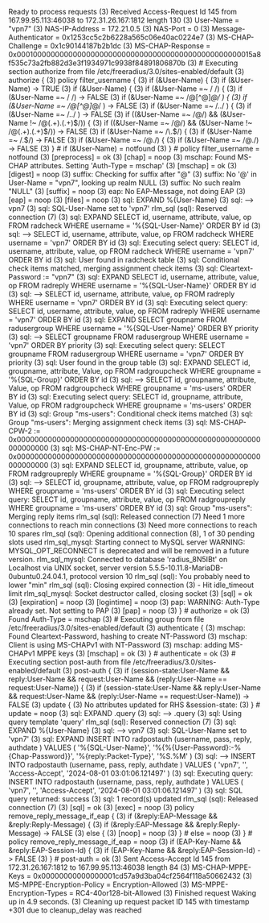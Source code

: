 Ready to process requests
(3) Received Access-Request Id 145 from 167.99.95.113:46038 to 172.31.26.167:1812 length 130
(3)   User-Name = "vpn7"
(3)   NAS-IP-Address = 172.21.0.5
(3)   NAS-Port = 0
(3)   Message-Authenticator = 0x1253cc5c2b6228a565c06e40ac0224e7
(3)   MS-CHAP-Challenge = 0x1c90144187b2b1dc
(3)   MS-CHAP-Response = 0x000100000000000000000000000000000000000000000000000015a8f535c73a2fb882d3e3f1934971c9938f84891806870b
(3) # Executing section authorize from file /etc/freeradius/3.0/sites-enabled/default
(3)   authorize {
(3)     policy filter_username {
(3)       if (&User-Name) {
(3)       if (&User-Name)  -> TRUE
(3)       if (&User-Name)  {
(3)         if (&User-Name =~ / /) {
(3)         if (&User-Name =~ / /)  -> FALSE
(3)         if (&User-Name =~ /@[^@]*@/ ) {
(3)         if (&User-Name =~ /@[^@]*@/ )  -> FALSE
(3)         if (&User-Name =~ /\.\./ ) {
(3)         if (&User-Name =~ /\.\./ )  -> FALSE
(3)         if ((&User-Name =~ /@/) && (&User-Name !~ /@(.+)\.(.+)$/))  {
(3)         if ((&User-Name =~ /@/) && (&User-Name !~ /@(.+)\.(.+)$/))   -> FALSE
(3)         if (&User-Name =~ /\.$/)  {
(3)         if (&User-Name =~ /\.$/)   -> FALSE
(3)         if (&User-Name =~ /@\./)  {
(3)         if (&User-Name =~ /@\./)   -> FALSE
(3)       } # if (&User-Name)  = notfound
(3)     } # policy filter_username = notfound
(3)     [preprocess] = ok
(3)     [chap] = noop
(3) mschap: Found MS-CHAP attributes.  Setting 'Auth-Type  = mschap'
(3)     [mschap] = ok
(3)     [digest] = noop
(3) suffix: Checking for suffix after "@"
(3) suffix: No '@' in User-Name = "vpn7", looking up realm NULL
(3) suffix: No such realm "NULL"
(3)     [suffix] = noop
(3) eap: No EAP-Message, not doing EAP
(3)     [eap] = noop
(3)     [files] = noop
(3) sql: EXPAND %{User-Name}
(3) sql:    --> vpn7
(3) sql: SQL-User-Name set to 'vpn7'
rlm_sql (sql): Reserved connection (7)
(3) sql: EXPAND SELECT id, username, attribute, value, op FROM radcheck WHERE username = '%{SQL-User-Name}' ORDER BY id
(3) sql:    --> SELECT id, username, attribute, value, op FROM radcheck WHERE username = 'vpn7' ORDER BY id
(3) sql: Executing select query: SELECT id, username, attribute, value, op FROM radcheck WHERE username = 'vpn7' ORDER BY id
(3) sql: User found in radcheck table
(3) sql: Conditional check items matched, merging assignment check items
(3) sql:   Cleartext-Password := "vpn7"
(3) sql: EXPAND SELECT id, username, attribute, value, op FROM radreply WHERE username = '%{SQL-User-Name}' ORDER BY id
(3) sql:    --> SELECT id, username, attribute, value, op FROM radreply WHERE username = 'vpn7' ORDER BY id
(3) sql: Executing select query: SELECT id, username, attribute, value, op FROM radreply WHERE username = 'vpn7' ORDER BY id
(3) sql: EXPAND SELECT groupname FROM radusergroup WHERE username = '%{SQL-User-Name}' ORDER BY priority
(3) sql:    --> SELECT groupname FROM radusergroup WHERE username = 'vpn7' ORDER BY priority
(3) sql: Executing select query: SELECT groupname FROM radusergroup WHERE username = 'vpn7' ORDER BY priority
(3) sql: User found in the group table
(3) sql: EXPAND SELECT id, groupname, attribute, Value, op FROM radgroupcheck WHERE groupname = '%{SQL-Group}' ORDER BY id
(3) sql:    --> SELECT id, groupname, attribute, Value, op FROM radgroupcheck WHERE groupname = 'ms-users' ORDER BY id
(3) sql: Executing select query: SELECT id, groupname, attribute, Value, op FROM radgroupcheck WHERE groupname = 'ms-users' ORDER BY id
(3) sql: Group "ms-users": Conditional check items matched
(3) sql: Group "ms-users": Merging assignment check items
(3) sql:   MS-CHAP-CPW-2 := 0x0000000000000000000000000000000000000000000000000000000000000000
(3) sql:   MS-CHAP-NT-Enc-PW := 0x0000000000000000000000000000000000000000000000000000000000000000
(3) sql: EXPAND SELECT id, groupname, attribute, value, op FROM radgroupreply WHERE groupname = '%{SQL-Group}' ORDER BY id
(3) sql:    --> SELECT id, groupname, attribute, value, op FROM radgroupreply WHERE groupname = 'ms-users' ORDER BY id
(3) sql: Executing select query: SELECT id, groupname, attribute, value, op FROM radgroupreply WHERE groupname = 'ms-users' ORDER BY id
(3) sql: Group "ms-users": Merging reply items
rlm_sql (sql): Released connection (7)
Need 1 more connections to reach min connections (3)
Need more connections to reach 10 spares
rlm_sql (sql): Opening additional connection (8), 1 of 30 pending slots used
rlm_sql_mysql: Starting connect to MySQL server
WARNING: MYSQL_OPT_RECONNECT is deprecated and will be removed in a future version.
rlm_sql_mysql: Connected to database 'radius_8N5IBt' on Localhost via UNIX socket, server version 5.5.5-10.11.8-MariaDB-0ubuntu0.24.04.1, protocol version 10
rlm_sql (sql): You probably need to lower "min"
rlm_sql (sql): Closing expired connection (3) - Hit idle_timeout limit
rlm_sql_mysql: Socket destructor called, closing socket
(3)     [sql] = ok
(3)     [expiration] = noop
(3)     [logintime] = noop
(3) pap: WARNING: Auth-Type already set.  Not setting to PAP
(3)     [pap] = noop
(3)   } # authorize = ok
(3) Found Auth-Type = mschap
(3) # Executing group from file /etc/freeradius/3.0/sites-enabled/default
(3)   authenticate {
(3) mschap: Found Cleartext-Password, hashing to create NT-Password
(3) mschap: Client is using MS-CHAPv1 with NT-Password
(3) mschap: adding MS-CHAPv1 MPPE keys
(3)     [mschap] = ok
(3)   } # authenticate = ok
(3) # Executing section post-auth from file /etc/freeradius/3.0/sites-enabled/default
(3)   post-auth {
(3)     if (session-state:User-Name && reply:User-Name && request:User-Name && (reply:User-Name == request:User-Name)) {
(3)     if (session-state:User-Name && reply:User-Name && request:User-Name && (reply:User-Name == request:User-Name))  -> FALSE
(3)     update {
(3)       No attributes updated for RHS &session-state:
(3)     } # update = noop
(3) sql: EXPAND .query
(3) sql:    --> .query
(3) sql: Using query template 'query'
rlm_sql (sql): Reserved connection (7)
(3) sql: EXPAND %{User-Name}
(3) sql:    --> vpn7
(3) sql: SQL-User-Name set to 'vpn7'
(3) sql: EXPAND INSERT INTO radpostauth (username, pass, reply, authdate ) VALUES ( '%{SQL-User-Name}', '%{%{User-Password}:-%{Chap-Password}}', '%{reply:Packet-Type}', '%S.%M' )
(3) sql:    --> INSERT INTO radpostauth (username, pass, reply, authdate ) VALUES ( 'vpn7', '', 'Access-Accept', '2024-08-01 03:01:06.121497' )
(3) sql: Executing query: INSERT INTO radpostauth (username, pass, reply, authdate ) VALUES ( 'vpn7', '', 'Access-Accept', '2024-08-01 03:01:06.121497' )
(3) sql: SQL query returned: success
(3) sql: 1 record(s) updated
rlm_sql (sql): Released connection (7)
(3)     [sql] = ok
(3)     [exec] = noop
(3)     policy remove_reply_message_if_eap {
(3)       if (&reply:EAP-Message && &reply:Reply-Message) {
(3)       if (&reply:EAP-Message && &reply:Reply-Message)  -> FALSE
(3)       else {
(3)         [noop] = noop
(3)       } # else = noop
(3)     } # policy remove_reply_message_if_eap = noop
(3)     if (EAP-Key-Name && &reply:EAP-Session-Id) {
(3)     if (EAP-Key-Name && &reply:EAP-Session-Id)  -> FALSE
(3)   } # post-auth = ok
(3) Sent Access-Accept Id 145 from 172.31.26.167:1812 to 167.99.95.113:46038 length 84
(3)   MS-CHAP-MPPE-Keys = 0x00000000000000001cd57a9d3ba04cf2564f118a50662432
(3)   MS-MPPE-Encryption-Policy = Encryption-Allowed
(3)   MS-MPPE-Encryption-Types = RC4-40or128-bit-Allowed
(3) Finished request
Waking up in 4.9 seconds.
(3) Cleaning up request packet ID 145 with timestamp +301 due to cleanup_delay was reached
